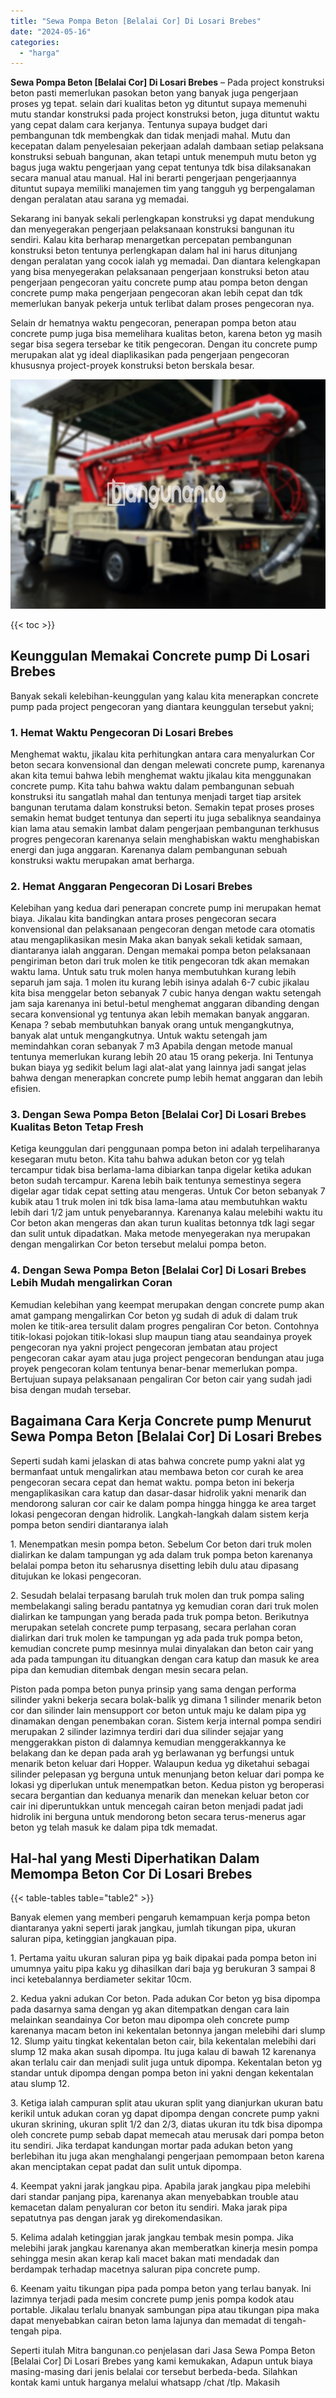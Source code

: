 ```yaml
---
title: "Sewa Pompa Beton [Belalai Cor] Di Losari Brebes"
date: "2024-05-16"
categories: 
  - "harga"
---
```


**Sewa Pompa Beton \[Belalai Cor\] Di Losari Brebes** – Pada project konstruksi beton pasti memerlukan pasokan beton yang banyak juga pengerjaan proses yg tepat. selain dari kualitas beton yg dituntut supaya memenuhi mutu standar konstruksi pada project konstruksi beton, juga dituntut waktu yang cepat dalam cara kerjanya. Tentunya supaya budget dari pembangunan tdk membengkak dan tidak menjadi mahal. Mutu dan kecepatan dalam penyelesaian pekerjaan adalah dambaan setiap pelaksana konstruksi sebuah bangunan, akan tetapi untuk menempuh mutu beton yg bagus juga waktu pengerjaan yang cepat tentunya tdk bisa dilaksanakan secara manual atau manual. Hal ini berarti pengerjaan pengerjaannya dituntut supaya memiliki manajemen tim yang tangguh yg berpengalaman dengan peralatan atau sarana yg memadai.

Sekarang ini banyak sekali perlengkapan konstruksi yg dapat mendukung dan menyegerakan pengerjaan pelaksanaan konstruksi bangunan itu sendiri. Kalau kita berharap menargetkan percepatan pembangunan konstruksi beton tentunya perlengkapan dalam hal ini harus ditunjang dengan peralatan yang cocok ialah yg memadai. Dan diantara kelengkapan yang bisa menyegerakan pelaksanaan pengerjaan konstruksi beton atau pengerjaan pengecoran yaitu concrete pump atau pompa beton dengan concrete pump maka pengerjaan pengecoran akan lebih cepat dan tdk memerlukan banyak pekerja untuk terlibat dalam proses pengecoran nya.

Selain dr hematnya waktu pengecoran, penerapan pompa beton atau concrete pump juga bisa memelihara kualitas beton, karena beton yg masih segar bisa segera tersebar ke titik pengecoran. Dengan itu concrete pump merupakan alat yg ideal diaplikasikan pada pengerjaan pengecoran khususnya project-proyek konstruksi beton berskala besar.

![Sewa Pompa Beton [Belalai Cor] Di Losari Brebes](/images/sewa-concrete-pump-38.png)

{{< toc >}}

## Keunggulan Memakai Concrete pump Di Losari Brebes

Banyak sekali kelebihan-keunggulan yang kalau kita menerapkan concrete pump pada project pengecoran yang diantara keunggulan tersebut yakni;

### 1\. Hemat Waktu Pengecoran Di Losari Brebes

Menghemat waktu, jikalau kita perhitungkan antara cara menyalurkan Cor beton secara konvensional dan dengan melewati concrete pump, karenanya akan kita temui bahwa lebih menghemat waktu jikalau kita menggunakan concrete pump. Kita tahu bahwa waktu dalam pembangunan sebuah konstruksi itu sangatlah mahal dan tentunya menjadi target tiap arsitek bangunan terutama dalam konstruksi beton. Semakin tepat proses proses semakin hemat budget tentunya dan seperti itu juga sebaliknya seandainya kian lama atau semakin lambat dalam pengerjaan pembangunan terkhusus progres pengecoran karenanya selain menghabiskan waktu menghabiskan energi dan juga anggaran. Karenanya dalam pembangunan sebuah konstruksi waktu merupakan amat berharga.

### 2\. Hemat Anggaran Pengecoran Di Losari Brebes

Kelebihan yang kedua dari penerapan concrete pump ini merupakan hemat biaya. Jikalau kita bandingkan antara proses pengecoran secara konvensional dan pelaksanaan pengecoran dengan metode cara otomatis atau mengaplikasikan mesin Maka akan banyak sekali ketidak samaan, diantaranya ialah anggaran. Dengan memakai pompa beton pelaksanaan pengiriman beton dari truk molen ke titik pengecoran tdk akan memakan waktu lama. Untuk satu truk molen hanya membutuhkan kurang lebih separuh jam saja. 1 molen itu kurang lebih isinya adalah 6-7 cubic jikalau kita bisa menggelar beton sebanyak 7 cubic hanya dengan waktu setengah jam saja karenanya ini betul-betul menghemat anggaran dibanding dengan secara konvensional yg tentunya akan lebih memakan banyak anggaran. Kenapa ? sebab membutuhkan banyak orang untuk mengangkutnya, banyak alat untuk mengangkutnya. Untuk waktu setengah jam memindahkan coran sebanyak 7 m3 Apabila dengan metode manual tentunya memerlukan kurang lebih 20 atau 15 orang pekerja. Ini Tentunya bukan biaya yg sedikit belum lagi alat-alat yang lainnya jadi sangat jelas bahwa dengan menerapkan concrete pump lebih hemat anggaran dan lebih efisien.

### 3\. Dengan Sewa Pompa Beton \[Belalai Cor\] Di Losari Brebes Kualitas Beton Tetap Fresh

Ketiga keunggulan dari penggunaan pompa beton ini adalah terpeliharanya kesegaran mutu beton. Kita tahu bahwa adukan beton cor yg telah tercampur tidak bisa berlama-lama dibiarkan tanpa digelar ketika adukan beton sudah tercampur. Karena lebih baik tentunya semestinya segera digelar agar tidak cepat setting atau mengeras. Untuk Cor beton sebanyak 7 kubik atau 1 truk molen ini tdk bisa lama-lama atau membutuhkan waktu lebih dari 1/2 jam untuk penyebarannya. Karenanya kalau melebihi waktu itu Cor beton akan mengeras dan akan turun kualitas betonnya tdk lagi segar dan sulit untuk dipadatkan. Maka metode menyegerakan nya merupakan dengan mengalirkan Cor beton tersebut melalui pompa beton.

### 4\. Dengan Sewa Pompa Beton \[Belalai Cor\] Di Losari Brebes Lebih Mudah mengalirkan Coran

Kemudian kelebihan yang keempat merupakan dengan concrete pump akan amat gampang mengalirkan Cor beton yg sudah di aduk di dalam truk molen ke titik-area tersulit dalam progres pengaliran Cor beton. Contohnya titik-lokasi pojokan titik-lokasi slup maupun tiang atau seandainya proyek pengecoran nya yakni project pengecoran jembatan atau project pengecoran cakar ayam atau juga project pengecoran bendungan atau juga proyek pengecoran kolam tentunya benar-benar memerlukan pompa. Bertujuan supaya pelaksanaan pengaliran Cor beton cair yang sudah jadi bisa dengan mudah tersebar.

## Bagaimana Cara Kerja Concrete pump Menurut Sewa Pompa Beton \[Belalai Cor\] Di Losari Brebes

Seperti sudah kami jelaskan di atas bahwa concrete pump yakni alat yg bermanfaat untuk mengalirkan atau membawa beton cor curah ke area pengecoran secara cepat dan hemat waktu. pompa beton ini bekerja mengaplikasikan cara katup dan dasar-dasar hidrolik yakni menarik dan mendorong saluran cor cair ke dalam pompa hingga hingga ke area target lokasi pengecoran dengan hidrolik. Langkah-langkah dalam sistem kerja pompa beton sendiri diantaranya ialah

1\. Menempatkan mesin pompa beton. Sebelum Cor beton dari truk molen dialirkan ke dalam tampungan yg ada dalam truk pompa beton karenanya belalai pompa beton itu seharusnya disetting lebih dulu atau dipasang ditujukan ke lokasi pengecoran.

2\. Sesudah belalai terpasang barulah truk molen dan truk pompa saling membelakangi saling beradu pantatnya yg kemudian coran dari truk molen dialirkan ke tampungan yang berada pada truk pompa beton. Berikutnya merupakan setelah concrete pump terpasang, secara perlahan coran dialirkan dari truk molen ke tampungan yg ada pada truk pompa beton, kemudian concrete pump mesinnya mulai dinyalakan dan beton cair yang ada pada tampungan itu dituangkan dengan cara katup dan masuk ke area pipa dan kemudian ditembak dengan mesin secara pelan.

Piston pada pompa beton punya prinsip yang sama dengan performa silinder yakni bekerja secara bolak-balik yg dimana 1 silinder menarik beton cor dan silinder lain mensupport cor beton untuk maju ke dalam pipa yg dinamakan dengan penembakan coran. Sistem kerja internal pompa sendiri merupakan 2 silinder lazimnya terdiri dari dua silinder sejajar yang menggerakkan piston di dalamnya kemudian menggerakkannya ke belakang dan ke depan pada arah yg berlawanan yg berfungsi untuk menarik beton keluar dari Hopper. Walaupun kedua yg diketahui sebagai silinder pelepasan yg berguna untuk menunjang beton keluar dari pompa ke lokasi yg diperlukan untuk menempatkan beton. Kedua piston yg beroperasi secara bergantian dan keduanya menarik dan menekan keluar beton cor cair ini diperuntukkan untuk mencegah cairan beton menjadi padat jadi hidrolik ini berguna untuk mendorong beton secara terus-menerus agar beton yg telah masuk ke dalam pipa tdk memadat.

## Hal-hal yang Mesti Diperhatikan Dalam Memompa Beton Cor Di Losari Brebes

{{< table-tables table="table2" >}}

Banyak elemen yang memberi pengaruh kemampuan kerja pompa beton diantaranya yakni seperti jarak jangkau, jumlah tikungan pipa, ukuran saluran pipa, ketinggian jangkauan pipa.

1\. Pertama yaitu ukuran saluran pipa yg baik dipakai pada pompa beton ini umumnya yaitu pipa kaku yg dihasilkan dari baja yg berukuran 3 sampai 8 inci ketebalannya berdiameter sekitar 10cm.

2\. Kedua yakni adukan Cor beton. Pada adukan Cor beton yg bisa dipompa pada dasarnya sama dengan yg akan ditempatkan dengan cara lain melainkan seandainya Cor beton mau dipompa oleh concrete pump karenanya macam beton ini kekentalan betonnya jangan melebihi dari slump 12. Slump yaitu tingkat kekentalan beton cair, bila kekentalan melebihi dari slump 12 maka akan susah dipompa. Itu juga kalau di bawah 12 karenanya akan terlalu cair dan menjadi sulit juga untuk dipompa. Kekentalan beton yg standar untuk dipompa dengan pompa beton ini yakni dengan kekentalan atau slump 12.

3\. Ketiga ialah campuran split atau ukuran split yang dianjurkan ukuran batu kerikil untuk adukan coran yg dapat dipompa dengan concrete pump yakni ukuran skrining, ukuran split 1/2 dan 2/3, diatas ukuran itu tdk bisa dipompa oleh concrete pump sebab dapat memecah atau merusak dari pompa beton itu sendiri. Jika terdapat kandungan mortar pada adukan beton yang berlebihan itu juga akan menghalangi pengerjaan pemompaan beton karena akan menciptakan cepat padat dan sulit untuk dipompa.

4\. Keempat yakni jarak jangkau pipa. Apabila jarak jangkau pipa melebihi dari standar panjang pipa, karenanya akan menyebabkan trouble atau kemacetan dalam penyaluran cor beton itu sendiri. Maka jarak pipa sepatutnya pas dengan jarak yg direkomendasikan.

5\. Kelima adalah ketinggian jarak jangkau tembak mesin pompa. Jika melebihi jarak jangkau karenanya akan memberatkan kinerja mesin pompa sehingga mesin akan kerap kali macet bakan mati mendadak dan berdampak terhadap macetnya saluran pipa concrete pump.

6\. Keenam yaitu tikungan pipa pada pompa beton yang terlau banyak. Ini lazimnya terjadi pada mesim concrete pump jenis pompa kodok atau portable. Jikalau terlalu bnanyak sambungan pipa atau tikungan pipa maka dapat menyebabkan cairan beton lama lajunya dan memadat di tengah-tengah pipa.

Seperti itulah Mitra bangunan.co penjelasan dari Jasa Sewa Pompa Beton \[Belalai Cor\] Di Losari Brebes yang kami kemukakan, Adapun untuk biaya masing-masing dari jenis belalai cor tersebut berbeda-beda. Silahkan kontak kami untuk harganya melalui whatsapp /chat /tlp. Makasih
